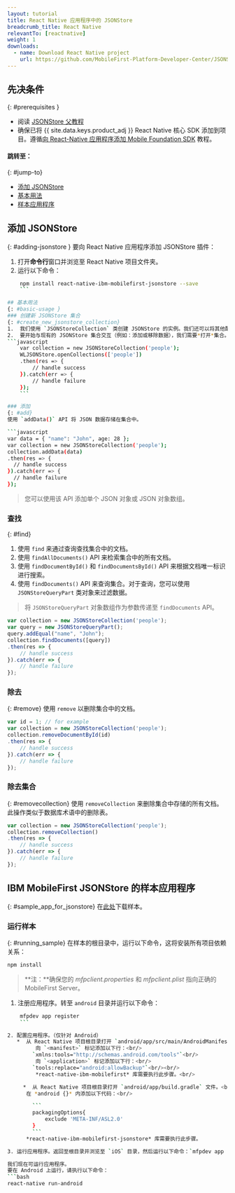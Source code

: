 ```yaml
---
layout: tutorial
title: React Native 应用程序中的 JSONStore
breadcrumb_title: React Native
relevantTo: [reactnative]
weight: 1
downloads:
  - name: Download React Native project
    url: https://github.com/MobileFirst-Platform-Developer-Center/JSONStoreReactNative
---
```

<!-- NLS_CHARSET=UTF-8 -->
## 先决条件
{: #prerequisites }
* 阅读 [JSONStore 父教程](../)
* 确保已将 {{ site.data.keys.product_adj }} React Native 核心 SDK 添加到项目。遵循[向 React-Native 应用程序添加 Mobile Foundation SDK](https://mobilefirstplatform.ibmcloud.com/tutorials/en/foundation/8.0/reactnative-tutorials/) 教程。

#### 跳转至：
{: #jump-to}
* [添加 JSONStore](#adding-jsonstore)
* [基本用法](#basic-usage)
* [样本应用程序](#sample_app_for_jsonstore)

## 添加 JSONStore
{: #adding-jsonstore }
要向 React Native 应用程序添加 JSONStore 插件：

1. 打开**命令行**窗口并浏览至 React Native 项目文件夹。
2. 运行以下命令：
```bash
    npm install react-native-ibm-mobilefirst-jsonstore --save
    ```

## 基本用法
{: #basic-usage }
### 创建新 JSONStore 集合
{: #create_new_jsonstore_collection}
1.  我们使用 `JSONStoreCollection` 类创建 JSONStore 的实例。我们还可以将其他配置设置为此新创建的 JSONStore 集合（例如，设置搜索字段）。
2.  要开始与现有的 JSONStore 集合交互（例如：添加或移除数据），我们需要*打开*集合。我们使用 `openCollections()` API 来执行此操作。
```javascript
    var collection = new JSONStoreCollection('people');
    WLJSONStore.openCollections(['people'])
    .then(res => {
    	// handle success
    }).catch(err => {
    	// handle failure
    });
    ```

### 添加
{: #add}
使用 `addData()` API 将 JSON 数据存储在集合中。

```javascript
var data = { "name": "John", age: 28 };
var collection = new JSONStoreCollection('people');
collection.addData(data)
.then(res => {
  // handle success
}).catch(err => {
  // handle failure
});
```

> 您可以使用该 API 添加单个 JSON 对象或 JSON 对象数组。

### 查找
{: #find}
1.  使用 `find` 来通过查询查找集合中的文档。
2.  使用 `findAllDocuments()` API 来检索集合中的所有文档。
3.  使用 `findDocumentById()` 和 `findDocumentsById()` API 来根据文档唯一标识进行搜索。
4.  使用 `findDocuments()` API 来查询集合。对于查询，您可以使用 `JSONStoreQueryPart` 类对象来过滤数据。

> 将 `JSONStoreQueryPart` 对象数组作为参数传递至 `findDocuments` API。

```javascript
var collection = new JSONStoreCollection('people');
var query = new JSONStoreQueryPart();
query.addEqual("name", "John");
collection.findDocuments([query])
.then(res => {
	// handle success
}).catch(err => {
	// handle failure
});
```

### 除去
{: #remove}
使用 `remove` 以删除集合中的文档。

```javascript
var id = 1; // for example
var collection = new JSONStoreCollection('people');
collection.removeDocumentById(id)
.then(res => {
	// handle success
}).catch(err => {
	// handle failure     
});
```

### 除去集合
{: #removecollection}
使用 `removeCollection` 来删除集合中存储的所有文档。 此操作类似于数据库术语中的删除表。

```javascript
var collection = new JSONStoreCollection('people');
collection.removeCollection()
.then(res => {
	// handle success
}).catch(err => {
	// handle failure
});
```

## IBM MobileFirst JSONStore 的样本应用程序
{: #sample_app_for_jsonstore}
在[此处](https://github.com/MobileFirst-Platform-Developer-Center/JSONStoreReactNative)下载样本。

### 运行样本
{: #running_sample}
在样本的根目录中，运行以下命令，这将安装所有项目依赖关系：

```bash
npm install
```

>**注：**确保您的 *mfpclient.properties* 和 *mfpclient.plist* 指向正确的 MobileFirst Server。

1. 注册应用程序。转至 `android` 目录并运行以下命令：
```bash
    mfpdev app register
    ```

2. 配置应用程序。（仅针对 Android）
   *  从 React Native 项目根目录打开 `android/app/src/main/AndroidManifest.xml` 文件。<br/>
    	 向 `<manifest>` 标记添加以下行：<br/>
    	`xmlns:tools="http://schemas.android.com/tools"`<br/>
    	 向 `<application>` 标记添加以下行：<br/>
    	`tools:replace="android:allowBackup"`<br/><br/>
    	 *react-native-ibm-mobilefirst* 库需要执行此步骤。<br/>

	 *  从 React Native 项目根目录打开 `android/app/build.gradle` 文件。<br/>
      在 *android {}* 内添加以下代码：<br/>

        ```
        packagingOptions{
        	exclude 'META-INF/ASL2.0'
        }
        ```
      *react-native-ibm-mobilefirst-jsonstore* 库需要执行此步骤。

3. 运行应用程序。返回至根目录并浏览至 `iOS` 目录，然后运行以下命令：`mfpdev app register`

我们现在可运行应用程序。
要在 Android 上运行，请执行以下命令：
```bash
react-native run-android
```
